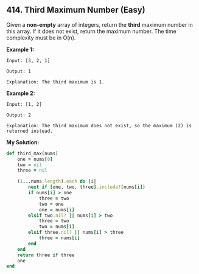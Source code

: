 ## 414. Third Maximum Number (Easy)
Given a **non-empty** array of integers, return the **third** maximum number in this array. If it does not exist, return the maximum number. The time complexity must be in O(n).

__Example 1:__
```
Input: [3, 2, 1]

Output: 1

Explanation: The third maximum is 1.
```
__Example 2:__
```
Input: [1, 2]

Output: 2

Explanation: The third maximum does not exist, so the maximum (2) is returned instead.
```
__My Solution:__

```ruby
def third_max(nums)
    one = nums[0]
    two = nil
    three = nil

    (1...nums.length).each do |i|
        next if [one, two, three].include?(nums[i])
        if nums[i] > one
            three = two
            two = one
            one = nums[i]
        elsif two.nil? || nums[i] > two
            three = two
            two = nums[i]
        elsif three.nil? || nums[i] > three
            three = nums[i]
        end
    end
    return three if three
    one
end
```
